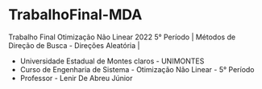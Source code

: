 # TrabalhoFinal-MDA
Trabalho Final Otimização Não Linear 2022 5° Período | Métodos de Direção de Busca - Direções Aleatória |
* Universidade Estadual de Montes claros - UNIMONTES
* Curso de Engenharia de Sistema - Otimização Não Linear - 5° Período
* Professor - Lenir De Abreu Júnior
